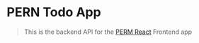 # PERN Todo App

> This is the backend API for the [PERM React](https://github.com/AmaduKamara/react-pern-todo) Frontend app
